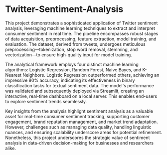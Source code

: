 # Twitter-Sentiment-Analysis
This project demonstrates a sophisticated application of Twitter sentiment analysis, leveraging machine learning techniques to extract and interpret consumer sentiment in real time. The pipeline encompasses robust stages of data acquisition, preprocessing, feature extraction, model training, and evaluation. The dataset, derived from tweets, undergoes meticulous preprocessing—tokenization, stop word removal, stemming, and vectorization—to ensure high-quality input for model training.

The analytical framework employs four distinct machine learning algorithms: Logistic Regression, Random Forest, Naive Bayes, and K-Nearest Neighbors. Logistic Regression outperformed others, achieving an impressive 80% accuracy, indicating its effectiveness in binary classification tasks for textual sentiment data. The model's performance was validated and subsequently deployed via Streamlit, creating an interactive, real-time dashboard on a local server. This enables end-users to explore sentiment trends seamlessly.

Key insights from the analysis highlight sentiment analysis as a valuable asset for real-time consumer sentiment tracking, supporting customer engagement, brand reputation management, and market trend adaptation. However, challenges such as managing data quality, handling linguistic nuances, and ensuring scalability underscore areas for potential refinement. Nonetheless, this project underscores the strategic value of sentiment analysis in data-driven decision-making for businesses and researchers alike.

